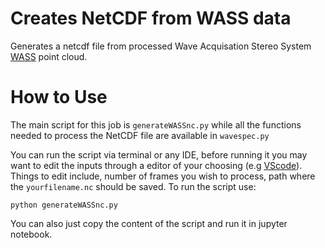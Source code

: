 # Creates NetCDF from WASS data
Generates a netcdf file from processed Wave Acquisation Stereo System [WASS](https://github.com/fbergama/wass)
 point cloud. 

# How to Use
The main script for this job is `generateWASSnc.py` while all the functions needed to process the NetCDF file are available in `wavespec.py`

You can run the script via terminal or any IDE, before running it you may want to edit the inputs through a editor of your choosing (e.g [VScode](https://code.visualstudio.com/)). Things to edit include, number of frames you wish to process, path where the `yourfilename.nc` should be saved. To run the script use:  

```shell
python generateWASSnc.py
```
You can also just copy the content of the script and run it in jupyter notebook.
